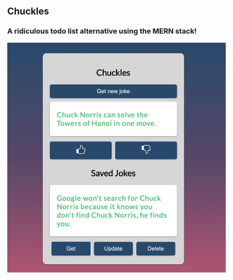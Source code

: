 ## Chuckles

### A ridiculous todo list alternative using the MERN stack!

![User interface](./frontend/src/img/UI.jpeg)